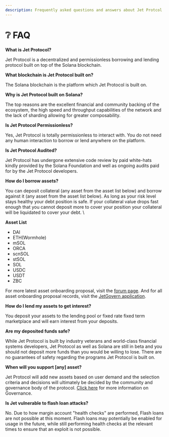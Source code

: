 ```yaml
---
description: Frequently asked questions and answers about Jet Protcol
---
```


# ❔ FAQ

**What is Jet Protocol?**

Jet Protocol is a decentralized and permissionless borrowing and lending protocol built on top of the Solana blockchain.&#x20;

**What blockchain is Jet Protocol built on?**

The Solana blockchain is the platform which Jet Protocol is built on.&#x20;

**Why is Jet Protocol built on Solana?**

The top reasons are the excellent financial and community backing of the ecosystem, the high speed and throughput capabilities of the network and the lack of sharding allowing for greater composability.&#x20;

**Is Jet Protocol Permissionless?**

Yes, Jet Protocol is totally permissionless to interact with. You do not need any human interaction to borrow or lend anywhere on the platform. &#x20;

**Is Jet Protocol Audited?**

Jet Protocol has undergone extensive code review by paid white-hats kindly provided by the Solana Foundation and well as ongoing audits paid for by the Jet Protocol developers.

**How do I borrow assets?** &#x20;

You can deposit collateral (any asset from the asset list below) and borrow against it (any asset from the asset list below). As long as your risk level stays healthy your debt position is safe. If your collateral value drops fast enough that you cannot deposit more to cover your position your collateral will be liquidated to cover your debt. \


**Asset List**

* DAI
* ETH(Wormhole)
* mSOL
* ORCA
* scnSOL
* stSOL
* SOL
* USDC
* USDT
* ZBC

For more latest asset onboarding proposal, visit the [forum page](https://forum.jetprotocol.io/c/assets/10). And for all asset onboarding proposal records, visit the [JetGovern application](https://govern.jetassociation.org/).

**How do I lend my assets to get interest?**&#x20;

You deposit your assets to the lending pool or fixed rate fixed term marketplace and will earn interest from your deposits.&#x20;

**Are my deposited funds safe?** &#x20;

While Jet Protocol is built by industry veterans and world-class financial systems developers, Jet Protocol as well as Solana are still in beta and you should not deposit more funds than you would be willing to lose. There are no guarantees of safety regarding the programs Jet Protocol is built on.&#x20;

**When will you support \[any] asset?**

Jet Protocol will add new assets based on user demand and the selection criteria and decisions will ultimately be decided by the community and governance body of the protocol. [Click here](https://docs.jetdao.fi) for more information on Governance.

**Is Jet vulnerable to flash loan attacks?**

No. Due to how margin account "health checks" are performed, Flash loans are not possible at this moment. Flash loans may potentially be enabled for usage in the future, while still performing health checks at the relevant times to ensure that an exploit is not possible.
